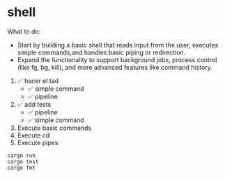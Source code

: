 # shell

What to do:
- Start by building a basic shell that reads input from the user, executes simple commands,and handles basic piping or redirection.
- Expand the functionality to support background jobs, process control (like fg, bg, kill), and more advanced features like command history.

1. ✅ hacer el tad
    - ✅ simple command
    - ✅ pipeline
2. ✅ add tests
    - ✅ pipeline
    - ✅ simple command
3. Execute basic commands
4. Execute cd
5. Execute pipes

```
cargo run
cargo test
cargo fmt
```

